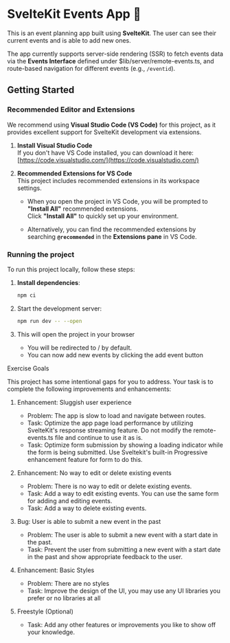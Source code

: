 # **SvelteKit Events App** 📅

This is an event planning app built using **SvelteKit**. The user can see their current events and is able to add new ones.

The app currently supports server-side rendering (SSR) to fetch events data via the **Events Interface** defined under $lib/server/remote-events.ts, and route-based navigation for different events (e.g., `/eventid`).

## **Getting Started**

### **Recommended Editor and Extensions**

We recommend using **Visual Studio Code (VS Code)** for this project, as it provides excellent support for SvelteKit development via extensions.

1. **Install Visual Studio Code**  
   If you don't have VS Code installed, you can download it here:  
   [https://code.visualstudio.com/](https://code.visualstudio.com/)

2. **Recommended Extensions for VS Code**  
   This project includes recommended extensions in its workspace settings.

   - When you open the project in VS Code, you will be prompted to **"Install All"** recommended extensions.  
     Click **"Install All"** to quickly set up your environment.

   - Alternatively, you can find the recommended extensions by searching **`@recommended`** in the **Extensions pane** in VS Code.

### Running the project

To run this project locally, follow these steps:

1. **Install dependencies**:

   ```bash
   npm ci
   ```

1. Start the development server:

   ```bash
   npm run dev -- --open
   ```

1. This will open the project in your browser
   - You will be redirected to / by default.
   - You can now add new events by clicking the add event button

Exercise Goals

This project has some intentional gaps for you to address. Your task is to complete the following improvements and enhancements:

1. Enhancement: Sluggish user experience

    - Problem: The app is slow to load and navigate between routes.
    - Task: Optimize the app page load performance by utilizing SvelteKit's response streaming feature. Do not modify the remote-events.ts file and continue to use it as is.
    - Task: Optimize form submission by showing a loading indicator while the form is being submitted. Use Sveltekit's built-in Progressive enhancement feature for form to do this.

1. Enhancement: No way to edit or delete existing events

    - Problem: There is no way to edit or delete existing events.
    - Task: Add a way to edit existing events. You can use the same form for adding and editing events.
    - Task: Add a way to delete existing events.

1. Bug: User is able to submit a new event in the past

    - Problem: The user is able to submit a new event with a start date in the past.
    - Task: Prevent the user from submitting a new event with a start date in the past and show appropriate feedback to the user.

1. Enhancement: Basic Styles

    - Problem: There are no styles
    - Task: Improve the design of the UI, you may use any UI libraries you prefer or no libraries at all

1. Freestyle (Optional)

    - Task: Add any other features or improvements you like to show off your knowledge.
